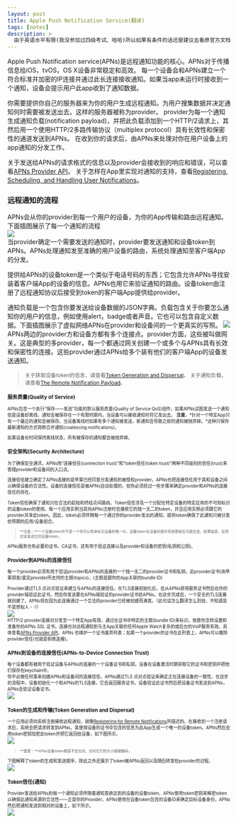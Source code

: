 ```yaml
---
layout: post
title: Apple Push Notification Service(翻译)
tags: [notes]
description: >
  由于英语水平有限(我没参加过四级考试、哈哈)所以如果有条件的话还是建议去看原官方文档。 
---
```

Apple Push Notification service(APNs)是远程通知功能的核心。APNs对于传播信息给iOS，tvOS，OS X设备非常稳定和高效。
每一个设备会和APNs建立一个符合标准并加密的IP连接并通过此长连接接收通知。如果当app未运行时接收到一个通知，设备会提示用户此app收到了通知数据。   

你需要提供你自己的服务器来为你的用户生成远程通知。为用户搜集数据并决定通知何时需要被发送出去，这样的服务器被称为provider。
provider为每一个通知生成通知负载(notification payload)，并把此负载添加到一个HTTP/2请求上，其然后用一个使用HTTP/2多路传输协议（multiplex protocol）具有长效性和保密性的通道发送到APNs。
在收到你的请求后，由APNs来处理对你在用户设备上的app通知的分发工作。   

关于发送给APNs的请求格式的信息以及provider会接收到的响应和错误，可以查看[APNs Provider API](https://developer.apple.com/library/ios/documentation/NetworkingInternet/Conceptual/RemoteNotificationsPG/Chapters/APNsProviderAPI.html#//apple_ref/doc/uid/TP40008194-CH101-SW1)。
关于怎样在App里实现对通知的支持，查看[Registering, Scheduling, and Handling User Notifications](https://developer.apple.com/library/ios/documentation/NetworkingInternet/Conceptual/RemoteNotificationsPG/Chapters/IPhoneOSClientImp.html#//apple_ref/doc/uid/TP40008194-CH103-SW1)。

### 远程通知的流程
APNs会从你的provider到每一个用户的设备，为你的App传输和路由远程通知。下面插图展示了每一个通知的流程   
![](https://developer.apple.com/library/ios/documentation/NetworkingInternet/Conceptual/RemoteNotificationsPG/Art/remote_notif_simple_2x.png)   
当provider确定一个需要发送的通知时，provider要发送通知和设备token到APNs。APNs处理通知发至准确的用户设备的路由，系统处理通知至客户端App的分发。   

提供给APNs的设备token是一个类似于电话号码的东西；它包含允许APNs寻找安装着客户端App的设备的信息。APNs也用它来验证通知的路由。设备token由注册了远程通知协议后接受到token的客户端App提供给provider。

通知负载是一个包含你要发送给设备数据的JSON字典。负载包含关于你要怎么通知你的用户的信息，例如使用alert，badge或者声音。它也可以包含自定义数据。下面插图展示了虚拟网络APNs在provider和设备间的一个更真实的写照。
![](https://developer.apple.com/library/ios/documentation/NetworkingInternet/Conceptual/RemoteNotificationsPG/Art/remote_notif_multiple_2x.png)
APNs两边的provider方和设备方都有多个连接点。provider方面，这些被叫做网关。这是典型的多provider，每一个都通过网关创建一个或多个与APNs具有长效和保密性的连接。这些provider通过APNs给多个装有他们的客户端App的设备发送通知。
   
><small>关于获取设备token的信息，请查看[Token Generation and Dispersal](https://developer.apple.com/library/ios/documentation/NetworkingInternet/Conceptual/RemoteNotificationsPG/Chapters/APNsProviderAPI.html#//apple_ref/doc/uid/TP40008194-CH101-SW1)。</small>
><small>关于通知负载，请查看[The Remote Notification Payload](https://developer.apple.com/library/ios/documentation/NetworkingInternet/Conceptual/RemoteNotificationsPG/Chapters/IPhoneOSClientImp.html#//apple_ref/doc/uid/TP40008194-CH103-SW1)。<small>

### 服务质量(Quality of Service)
APNs包含一个执行“保存——发送”功能的默认服务质量(Quality of Service  QoS)组件。如果APNs试图发送一个通知但是设备却离线，通知会被保存在一个有限时期内，当设备可以接收通知时将它发出去。
**注意**，*针对一个特定App只有一个最近的通知会被保存。当设备离线时如果有多个通知被发送，新通知会导致之前的通知被抛弃掉。*这种只保存最新通知的方式简称合并通知(coalescing notifications)。   

如果设备长时间保持离线状态，所有被保存的通知都会被抛弃掉。

### 安全架构(Security Architecture)
为了确保安全通讯，APNs用“连接信任(connection trust)”和“token信任(token trust)”两种不同级别的信任(trust)来管理provider和设备间的入口点。   

连接信任建立确定了APNs连接的是苹果已经同意分发通知的被授权provider。APNs也把连接信任用于其和设备之间以确保设备的合法性。设备的连接信任是被APNs自动处理的，但你必须经过一些步骤来确定provider和APNs的连接信任的存在。   

Token信任确保了通知只在合法的起始和终结点间路由。Token信任涉及一个分配在特定设备的特定应用的不可知标识的设备token的使用。每一个应用实例当其向APNs注册时会接收它的独一无二的token，并且应用实例必须跟它的provider共享此token。因此，token必须伴随每一个通过你的provider发出的通知。提供token确保了此通知只被分发给预期的应用/设备组合。

> <small>**注意：**一个设备token并不是一个你可以用来标识设备的唯一ID。设备token在设备的操作系统更新后可能会变。结果就是，应用应该发送它的设备token。</small>

APNs服务也有必要的证书，CA证书，还有用于验证连接以及provider和设备的密钥(私钥和公钥)。

### Provider到APNs的连接信任
每一个provider必须有用于验证provider和APNs的连接的一个独一无二的provider证书和私钥。此provider证书(由苹果颁发)鉴定provider所支持的主题(topics)。(主题是跟你的App关联的bundle ID)   

Provider通过TLS 点对点验证来建立与APNs的连接信任。在TLS连接初始化后，会从APNs获得服务证书然后在你的provider端验证此证书。然后你发送要在APNs端验证的provider证书给APNs。在这步完成后，一个安全的TLS连接就创建了。APNs现在因为此连接通过一个合法的provider已经被创建而满意。（此句话怎么翻译怎么别扭，不知道是不是想拟人 - -!）   
![](https://developer.apple.com/library/ios/documentation/NetworkingInternet/Conceptual/RemoteNotificationsPG/Art/service_provider_ct_2x.png)   
HTTP/2 provider连接对分发至一个特定App有效，通过在证书中特定的主题(bundle ID)来标识。依靠你怎样设置和准备你的APNs SSL 证书，连接也对远程通知到与主App关联的任何Apple Watch复杂的或后台的VoIP服务有效。具体查看[APNs Provider API](https://developer.apple.com/library/ios/documentation/NetworkingInternet/Conceptual/RemoteNotificationsPG/Chapters/APNsProviderAPI.html#//apple_ref/doc/uid/TP40008194-CH101-SW1)。APNs 也维护一个证书废弃列表；如果一个provider的证书在此列表上，APNs可以撤除provider信任(也就是拒绝连接)。

### APNs到设备的连接信任(APNs-to-Device Connection Trust)
每个设备都有被用于验证设备与APNs的连接的一个设备证书和私钥。设备在设备激活时期获取它的证书和密钥并把他们保存在keychain中。   
你不必做任何事来创建APNs和设备间的连接信任。APNs通过TLS 点对点验证来确定正在连接设备的一致性。在这步的流程中，设备初始化一个和APNs的TLS连接，它会返回服务证书。设备验证此证书然后把设备证书发送到APNs，APNs会验证设备证书。   
![](https://developer.apple.com/library/ios/documentation/NetworkingInternet/Conceptual/RemoteNotificationsPG/Art/service_device_ct_2x.png)

### Token的生成和传输(Token Generation and Dispersal)
一个应用必须向系统注册接收远程通知，就像[Registering for Remote Notifications](https://developer.apple.com/library/ios/documentation/NetworkingInternet/Conceptual/RemoteNotificationsPG/Chapters/IPhoneOSClientImp.html#//apple_ref/doc/uid/TP40008194-CH103-SW2)所描述的。在接收到一个注册请求后，系统会把请求转发到APNs，其使用设备的证书中包含的信息为此App生成一个唯一的设备token。APNs然后会用token密钥加密此token并把它返回给设备，如下图所示。   
![](https://developer.apple.com/library/ios/documentation/NetworkingInternet/Conceptual/RemoteNotificationsPG/Art/token_generation_2x.png)
 
> <small>**重要：**APNs设备token都是不定长的。别对它们的大小做硬编码。</small>

下图解释了token的生成和发送顺序，除此之外还展示了token被APNs返回以及随后转发给provider的过程。   
![](https://developer.apple.com/library/ios/documentation/NetworkingInternet/Conceptual/RemoteNotificationsPG/Art/registration_sequence_2x.png)

### Token信任(通知)
Provider发送给APNs的每一个通知必须伴随着通知意欲达到的设备的设备token。APNs使用token密钥来解密token以确保此通知来源的合法性——正是你的Provider。APNs使用在设备token包含的设备ID来确定目标设备身份。APNs然后把通知发送到相对的设备上，如下所示。   
![](https://developer.apple.com/library/ios/documentation/NetworkingInternet/Conceptual/RemoteNotificationsPG/Art/token_trust_2x.png)